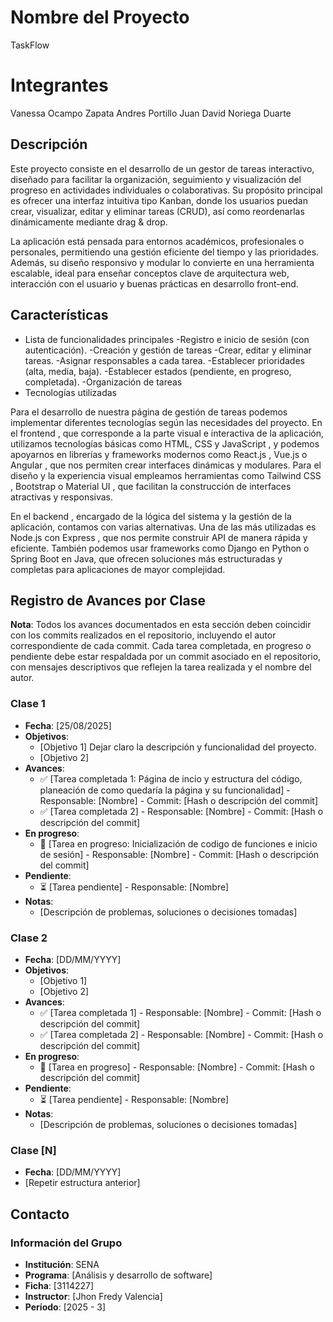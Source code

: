 # Nombre del Proyecto
TaskFlow

# Integrantes 
Vanessa Ocampo Zapata
Andres Portillo
Juan David Noriega Duarte

## Descripción
Este proyecto consiste en el desarrollo de un gestor de tareas interactivo, diseñado para facilitar la organización, seguimiento y visualización del progreso en actividades individuales o colaborativas. Su propósito principal es ofrecer una interfaz intuitiva tipo Kanban, donde los usuarios puedan crear, visualizar, editar y eliminar tareas (CRUD), así como reordenarlas dinámicamente mediante drag & drop.

La aplicación está pensada para entornos académicos, profesionales o personales, permitiendo una gestión eficiente del tiempo y las prioridades. Además, su diseño responsivo y modular lo convierte en una herramienta escalable, ideal para enseñar conceptos clave de arquitectura web, interacción con el usuario y buenas prácticas en desarrollo front-end.


## Características
- Lista de funcionalidades principales
-Registro e inicio de sesión (con autenticación).
-Creación y gestión de tareas
-Crear, editar y eliminar tareas.
-Asignar responsables a cada tarea.
-Establecer prioridades (alta, media, baja).
-Establecer estados (pendiente, en progreso, completada).
-Organización de tareas
- Tecnologías utilizadas

Para el desarrollo de nuestra página de gestión de tareas podemos implementar diferentes tecnologías según las necesidades del proyecto. En el frontend , que corresponde a la parte visual e interactiva de la aplicación, utilizamos tecnologías básicas como HTML, CSS y JavaScript , y podemos apoyarnos en librerías y frameworks modernos como React.js , Vue.js o Angular , que nos permiten crear interfaces dinámicas y modulares. Para el diseño y la experiencia visual empleamos herramientas como Tailwind CSS , Bootstrap o Material UI , que facilitan la construcción de interfaces atractivas y responsivas.

En el backend , encargado de la lógica del sistema y la gestión de la aplicación, contamos con varias alternativas. Una de las más utilizadas es Node.js con Express , que nos permite construir API de manera rápida y eficiente. También podemos usar frameworks como Django en Python o Spring Boot en Java, que ofrecen soluciones más estructuradas y completas para aplicaciones de mayor complejidad.

## Registro de Avances por Clase
**Nota**: Todos los avances documentados en esta sección deben coincidir con los commits realizados en el repositorio, incluyendo el autor correspondiente de cada commit. Cada tarea completada, en progreso o pendiente debe estar respaldada por un commit asociado en el repositorio, con mensajes descriptivos que reflejen la tarea realizada y el nombre del autor.

### Clase 1
- **Fecha**: [25/08/2025]
- **Objetivos**:
  - [Objetivo 1] Dejar claro la descripción y funcionalidad del proyecto.
  - [Objetivo 2]
- **Avances**:
  - ✅ [Tarea completada 1: Página de incio y estructura del código, planeación de como quedaría la página y su funcionalidad] - Responsable: [Nombre] - Commit: [Hash o descripción del commit]
  - ✅ [Tarea completada 2] - Responsable: [Nombre] - Commit: [Hash o descripción del commit]
- **En progreso**:
  - 🔄 [Tarea en progreso: Inicialización de codigo de funciones e inicio de sesión] - Responsable: [Nombre] - Commit: [Hash o descripción del commit]
- **Pendiente**:
  - ⏳ [Tarea pendiente] - Responsable: [Nombre]
- **Notas**:
  - [Descripción de problemas, soluciones o decisiones tomadas]

### Clase 2
- **Fecha**: [DD/MM/YYYY]
- **Objetivos**:
  - [Objetivo 1]
  - [Objetivo 2]
- **Avances**:
  - ✅ [Tarea completada 1] - Responsable: [Nombre] - Commit: [Hash o descripción del commit]
  - ✅ [Tarea completada 2] - Responsable: [Nombre] - Commit: [Hash o descripción del commit]
- **En progreso**:
  - 🔄 [Tarea en progreso] - Responsable: [Nombre] - Commit: [Hash o descripción del commit]
- **Pendiente**:
  - ⏳ [Tarea pendiente] - Responsable: [Nombre]
- **Notas**:
  - [Descripción de problemas, soluciones o decisiones tomadas]

### Clase [N]
- **Fecha**: [DD/MM/YYYY]
- [Repetir estructura anterior]

## Contacto
### Información del Grupo
- **Institución**: SENA
- **Programa**: [Análisis y desarrollo de software]
- **Ficha**: [3114227]
- **Instructor**: [Jhon Fredy Valencia]
- **Período**: [2025 - 3]